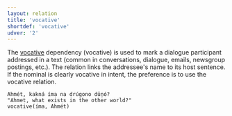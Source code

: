 ```yaml
---
layout: relation
title: 'vocative'
shortdef: 'vocative'
udver: '2'
---
```


The [vocative]() dependency (vocative) is used to mark a dialogue participant addressed in a text (common in conversations, dialogue, emails, newsgroup postings, etc.). The relation links the addressee's name to its host sentence.  If the nominal is clearly vocative in intent, the preference is to use the vocative relation.

~~~ sdparse
Ahmét, kakná íma na drúgono düņó?  
"Ahmet, what exists in the other world?"       
vocative(íma, Ahmét)
~~~ 
<!-- Interlanguage links updated Ne 5. května 2024, 18:21:48 CEST -->
